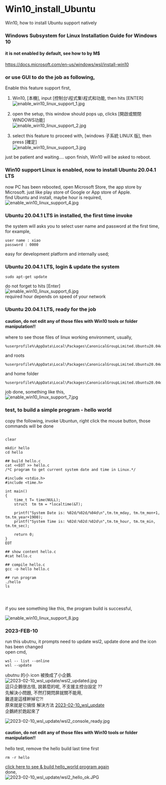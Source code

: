 # Win10_install_Ubuntu
Win10, how to install Ubuntu support natively

### Windows Subsystem for Linux Installation Guide for Windows 10
#### it is not enabled by default, see how to by M$   
https://docs.microsoft.com/en-us/windows/wsl/install-win10  

###  or use GUI to do the job as following,

Enable this feature support first,  
1. Win10, [本機], input [控制台\程式集\程式和功能\, then hits [ENTER]     
![enable_win10_linux_support_1.jpg](/photos/enable_win10_linux_support_1.jpg)  
  
2. open the setup, this window should pops up, clicks [開啟或關閉WINDOWS功能]      
![enable_win10_linux_support_2.jpg](/photos/enable_win10_linux_support_2.jpg)  

3. select this feature to proceed with, [windows 子系統 LINUX 版], then press [確定]   
![enable_win10_linux_support_3.jpg](/photos/enable_win10_linux_support_3.jpg)  

just be patient and waiting.... upon finish, Win10 will be asked to reboot.    
  
  
### Win10 support Linux is enabled, now to install Ubuntu 20.04.1 LTS  
now PC has been rebooted, open Microsoft Store, the app store by Microsoft. just like play store of Google or App store of Apple.  
find Ubuntu and install, maybe hour is required,  
![enable_win10_linux_support_4.jpg](/photos/enable_win10_linux_support_4.jpg)  

### Ubuntu 20.04.1 LTS in installed, the first time invoke  
the system will asks you to select user name and password at the first time,  
for example,  
```
user name : xiao  
password : 0000  
```
easy for development platform and internally used;  


### Ubuntu 20.04.1 LTS, login & update the system  
```  
sudo apt-get update    
```  
do not forget to hits [Enter]  
![enable_win10_linux_support_6.jpg](/photos/enable_win10_linux_support_6.jpg)  
required hour depends on speed of your network  


### Ubuntu 20.04.1 LTS, ready for the job  
#### caution, do not edit any of those files with Win10 tools or folder manipulation!!  
where to see those files of linux working environment, usually,  
```   
%userprofile%\AppData\Local\Packages\CanonicalGroupLimited.Ubuntu20.04onWindows_79rhkp1fndgsc
```   
and roots
```  
%userprofile%\AppData\Local\Packages\CanonicalGroupLimited.Ubuntu20.04onWindows_79rhkp1fndgsc\LocalState\rootfs
```  
and home folder
```  
%userprofile%\AppData\Local\Packages\CanonicalGroupLimited.Ubuntu20.04onWindows_79rhkp1fndgsc\LocalState\rootfs\home
```  


job done, something like this,  
![enable_win10_linux_support_7.jpg](/photos/enable_win10_linux_support_7.jpg)  

### test, to build a simple program - hello world

copy the following, invoke Ubuntun, right click the mouse button, those commands will be done
```
  
clear  
  
mkdir hello  
cd hello  
  
## build hello.c  
cat <<EOT >> hello.c  
/*C program to get current system date and time in Linux.*/  
   
#include <stdio.h>  
#include <time.h>  
   
int main()  
{  
    time_t T= time(NULL);  
    struct  tm tm = *localtime(&T);  
       
    printf("System Date is: %02d/%02d/%04d\n",tm.tm_mday, tm.tm_mon+1, tm.tm_year+1900);  
    printf("System Time is: %02d:%02d:%02d\n",tm.tm_hour, tm.tm_min, tm.tm_sec);  
   
    return 0;  
}  
EOT
  
## show content hello.c  
#cat hello.c  
  
## compile hello.c  
gcc -o hello hello.c  
  
## run program  
./hello  
ls  
  
  
  
```  

if you see something like this, the program build is successful,   

![enable_win10_linux_support_8.jpg](/photos/enable_win10_linux_support_8.jpg)  




### 2023-FEB-10
run this ubutnu, it prompts need to update wsl2, update done and the icon has been changed  
open cmd,  
```
wsl -- list --online
wsl --update

```

ubutnu 的小 icon 被換成了小企鵝.  
![2023-02-10_wsl_update/wsl2_updated.jpg](2023-02-10_wsl_update/wsl2_updated.jpg)  
這只企鵝很古怪, 說甚麼的呢, 不支援主控台設定 ??  
先解決小問題,  不然打開閃屏就關不能用,  
難道是這樣幹掉它?!  
原來就是它搞怪  解決方法 [2023-02-10_wsl_update](2023-02-10_wsl_update)  
企鵝終於跑起來了  

![2023-02-10_wsl_update/wsl2_console_ready.jpg](2023-02-10_wsl_update/wsl2_console_ready.jpg)  

#### caution, do not edit any of those files with Win10 tools or folder manipulation!! 
hello test, remove the hello build last time first  
```
rm -r hello
```
[click here to see & build hello_world program again](https://github.com/xiaolaba/Win10_install_Ubuntu/blob/main/README.md#test-to-build-a-simple-program---hello-world)    
done,  
![2023-02-10_wsl_update/wsl2_hello_ok.JPG](2023-02-10_wsl_update/wsl2_hello_ok.JPG)  
